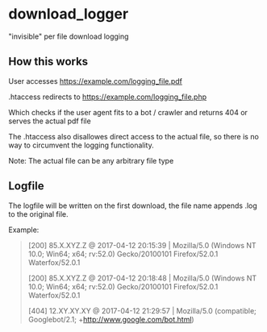 # download_logger
"invisible" per file download logging

## How this works
User accesses https://example.com/logging_file.pdf

.htaccess redirects to 
https://example.com/logging_file.php

Which checks if the user agent fits to a bot / crawler and returns 404 or serves the actual pdf file

The .htaccess also disallowes direct access to the actual file, so there is no way to circumvent the logging functionality.

Note: The actual file can be any arbitrary file type

## Logfile
The logfile will be written on the first download, the file name appends .log to the original file.

Example:

> [200] 85.X.XYZ.Z @ 2017-04-12 20:15:39 | Mozilla/5.0 (Windows NT 10.0; Win64; x64; rv:52.0) Gecko/20100101 Firefox/52.0.1 Waterfox/52.0.1
> 
> [200] 85.X.XYZ.Z @ 2017-04-12 20:18:48 | Mozilla/5.0 (Windows NT 10.0; Win64; x64; rv:52.0) Gecko/20100101 Firefox/52.0.1 Waterfox/52.0.1
> 
> [404] 12.XY.XY.XY @ 2017-04-12 21:29:57 | Mozilla/5.0 (compatible; Googlebot/2.1; +http://www.google.com/bot.html)
